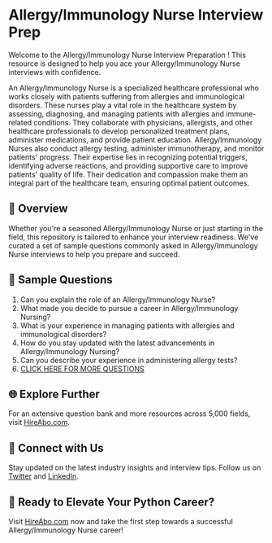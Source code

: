 # Allergy/Immunology Nurse Interview Prep

Welcome to the Allergy/Immunology Nurse Interview Preparation ! This resource is designed to help you ace your Allergy/Immunology Nurse interviews with confidence.

An Allergy/Immunology Nurse is a specialized healthcare professional who works closely with patients suffering from allergies and immunological disorders. These nurses play a vital role in the healthcare system by assessing, diagnosing, and managing patients with allergies and immune-related conditions. They collaborate with physicians, allergists, and other healthcare professionals to develop personalized treatment plans, administer medications, and provide patient education. Allergy/Immunology Nurses also conduct allergy testing, administer immunotherapy, and monitor patients' progress. Their expertise lies in recognizing potential triggers, identifying adverse reactions, and providing supportive care to improve patients' quality of life. Their dedication and compassion make them an integral part of the healthcare team, ensuring optimal patient outcomes.

## 🚀 Overview

Whether you're a seasoned Allergy/Immunology Nurse or just starting in the field, this repository is tailored to enhance your interview readiness. We've curated a set of sample questions commonly asked in Allergy/Immunology Nurse interviews to help you prepare and succeed.

## 📝 Sample Questions

1. Can you explain the role of an Allergy/Immunology Nurse?
2. What made you decide to pursue a career in Allergy/Immunology Nursing?
3. What is your experience in managing patients with allergies and immunological disorders?
4. How do you stay updated with the latest advancements in Allergy/Immunology Nursing?
5. Can you describe your experience in administering allergy tests?
6. [CLICK HERE FOR MORE QUESTIONS](https://hireabo.com/job/2_0_34/AllergyImmunology%20Nurse)

## 🌐 Explore Further

For an extensive question bank and more resources across 5,000 fields, visit [HireAbo.com](https://www.hireabo.com).

## 📱 Connect with Us

Stay updated on the latest industry insights and interview tips. Follow us on [Twitter](https://twitter.com/hireabo) and [LinkedIn](https://www.linkedin.com/in/hire-abo-3609972a8/).

## 🚀 Ready to Elevate Your Python Career?

Visit [HireAbo.com](https://www.hireabo.com) now and take the first step towards a successful Allergy/Immunology Nurse career!